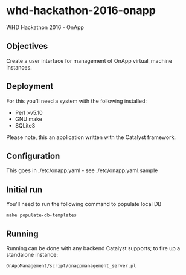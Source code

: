 # whd-hackathon-2016-onapp

WHD Hackathon 2016 - OnApp

## Objectives

Create a user interface for management of OnApp virtual_machine instances.

## Deployment

For this you'll need a system with the following installed:
  * Perl >v5.10
  * GNU make
  * SQLite3

Please note, this an application written with the Catalyst framework.

## Configuration

This goes in ./etc/onapp.yaml - see ./etc/onapp.yaml.sample

## Initial run

You'll need to run the following command to populate local DB

```
make populate-db-templates
```

## Running

Running can be done with any backend Catalyst supports; to fire up a
standalone instance:

```
OnAppManagement/script/onappmanagement_server.pl
```
